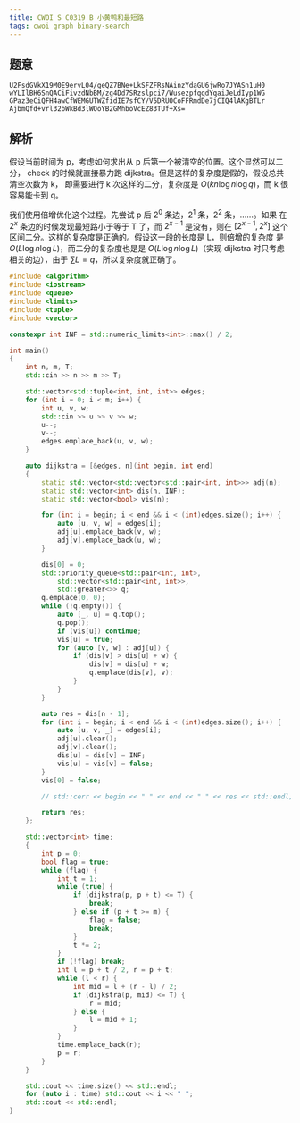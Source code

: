 ```yaml
---
title: CWOI S C0319 B 小黄鸭和最短路
tags: cwoi graph binary-search
---
```


## 题意

```
U2FsdGVkX19M0E9ervL04/geQZ7BNe+LkSFZFRsNAinzYdaGU6jwRo7JYASn1uH0
wYLIlBH6SnQACiFivzdNbBM/zg4Dd7SRzslpci7/WusezpfqqdYqaiJeLdIyp1WG
GPaz3eCiQFH4awCfWEMGUTWZfidIE7sfCY/V5DRUOCoFFRmdDe7jCIQ4lAKgBTLr
AjbmQfd+vrl32bWkBd3lWOoYB2GMhboVcEZ83TUf+Xs=
```

## 解析

假设当前时间为 p，考虑如何求出从 p 后第一个被清空的位置。这个显然可以二分，
check 的时候就直接暴力跑 dijkstra。但是这样的复杂度是假的，假设总共清空次数为 k，
即需要进行 k 次这样的二分，复杂度是 $O(k n\log n \log q)$，而 k 很容易能卡到 q。

我们使用倍增优化这个过程。先尝试 p 后 $2^0$ 条边，$2^1$ 条，$2^2$ 条，……。如果
在 $2^x$ 条边的时候发现最短路小于等于 T 了，而 $2^{x-1}$ 是没有，则在 $[2^{x-1},
2^x]$ 这个区间二分。这样的复杂度是正确的。假设这一段的长度是 L，则倍增的复杂度
是 $O(L \log n \log L)$，而二分的复杂度也是是 $O(L \log n \log L)$（实现
dijkstra 时只考虑相关的边），由于 $\sum L = q$，所以复杂度就正确了。

```cpp
#include <algorithm>
#include <iostream>
#include <queue>
#include <limits>
#include <tuple>
#include <vector>

constexpr int INF = std::numeric_limits<int>::max() / 2;

int main()
{
	int n, m, T;
	std::cin >> n >> m >> T;

	std::vector<std::tuple<int, int, int>> edges;
	for (int i = 0; i < m; i++) {
		int u, v, w;
		std::cin >> u >> v >> w;
		u--;
		v--;
		edges.emplace_back(u, v, w);
	}

	auto dijkstra = [&edges, n](int begin, int end)
	{
		static std::vector<std::vector<std::pair<int, int>>> adj(n);
		static std::vector<int> dis(n, INF);
		static std::vector<bool> vis(n);

		for (int i = begin; i < end && i < (int)edges.size(); i++) {
			auto [u, v, w] = edges[i];
			adj[u].emplace_back(v, w);
			adj[v].emplace_back(u, w);
		}

		dis[0] = 0;
		std::priority_queue<std::pair<int, int>,
			std::vector<std::pair<int, int>>,
			std::greater<>> q;
		q.emplace(0, 0);
		while (!q.empty()) {
			auto [_, u] = q.top();
			q.pop();
			if (vis[u]) continue;
			vis[u] = true;
			for (auto [v, w] : adj[u]) {
				if (dis[v] > dis[u] + w) {
					dis[v] = dis[u] + w;
					q.emplace(dis[v], v);
				}
			}
		}

		auto res = dis[n - 1];
		for (int i = begin; i < end && i < (int)edges.size(); i++) {
			auto [u, v, _] = edges[i];
			adj[u].clear();
			adj[v].clear();
			dis[u] = dis[v] = INF;
			vis[u] = vis[v] = false;
		}
		vis[0] = false;

		// std::cerr << begin << " " << end << " " << res << std::endl;

		return res;
	};

	std::vector<int> time;
	{
		int p = 0;
		bool flag = true;
		while (flag) {
			int t = 1;
			while (true) {
				if (dijkstra(p, p + t) <= T) {
					break;
				} else if (p + t >= m) {
					flag = false;
					break;
				}
				t *= 2;
			}
			if (!flag) break;
			int l = p + t / 2, r = p + t;
			while (l < r) {
				int mid = l + (r - l) / 2;
				if (dijkstra(p, mid) <= T) {
					r = mid;
				} else {
					l = mid + 1;
				}
			}
			time.emplace_back(r);
			p = r;
		}
	}

	std::cout << time.size() << std::endl;
	for (auto i : time) std::cout << i << " ";
	std::cout << std::endl;
}
```
